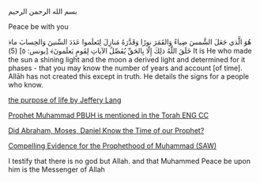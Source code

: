 بسم الله الرحمن الرحيم

Peace be with you

﴿هُوَ الَّذي جَعَلَ الشَّمسَ ضِياءً وَالقَمَرَ نورًا وَقَدَّرَهُ مَنازِلَ لِتَعلَموا عَدَدَ السِّنينَ وَالحِسابَ ما خَلَقَ اللَّهُ ذلِكَ إِلّا بِالحَقِّ يُفَصِّلُ الآياتِ لِقَومٍ يَعلَمونَ﴾ [يونس: ٥]
(5) It is He who made the sun a shining light and the moon a derived light and determined for it phases - that you may know the number of years and account [of time]. Allāh has not created this except in truth. He details the signs for a people who know.

[the purpose of life by Jeffery Lang](https://youtu.be/ifllgTA2pmY?si=uWxKwOZXCfYsv0D7) 

[Prophet Muhammad PBUH is mentioned in the Torah ENG CC](https://youtu.be/yTvGOd0eLeY?si=8-diDupAuUhmTbGt)

[Did Abraham, Moses, Daniel Know the Time of our Prophet?](https://youtu.be/SpS5H4KqYOc?si=feIE-AJ5hyn1XID8)

[Compelling Evidence for the Prophethood of Muhammad (SAW)](https://youtu.be/CJlZgFBIw5Y?si=KTeBMEQu9oZaT_i-)

I testify that there is no god but Allah. and that Muhammed Peace be upon him is the Messenger of Allah
